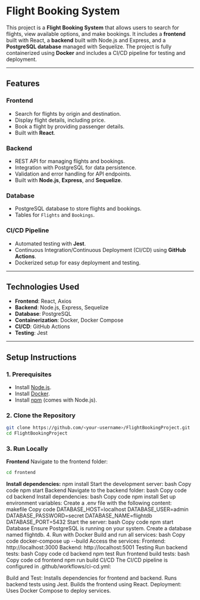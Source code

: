 # Flight Booking System

This project is a **Flight Booking System** that allows users to search for flights, view available options, and make bookings. It includes a **frontend** built with React, a **backend** built with Node.js and Express, and a **PostgreSQL database** managed with Sequelize. The project is fully containerized using **Docker** and includes a CI/CD pipeline for testing and deployment.

---

## **Features**
### **Frontend**
- Search for flights by origin and destination.
- Display flight details, including price.
- Book a flight by providing passenger details.
- Built with **React**.

### **Backend**
- REST API for managing flights and bookings.
- Integration with PostgreSQL for data persistence.
- Validation and error handling for API endpoints.
- Built with **Node.js**, **Express**, and **Sequelize**.

### **Database**
- PostgreSQL database to store flights and bookings.
- Tables for `Flights` and `Bookings`.

### **CI/CD Pipeline**
- Automated testing with **Jest**.
- Continuous Integration/Continuous Deployment (CI/CD) using **GitHub Actions**.
- Dockerized setup for easy deployment and testing.

---

## **Technologies Used**
- **Frontend**: React, Axios
- **Backend**: Node.js, Express, Sequelize
- **Database**: PostgreSQL
- **Containerization**: Docker, Docker Compose
- **CI/CD**: GitHub Actions
- **Testing**: Jest

---

## **Setup Instructions**

### **1. Prerequisites**
- Install [Node.js](https://nodejs.org/).
- Install [Docker](https://www.docker.com/).
- Install [npm](https://www.npmjs.com/) (comes with Node.js).

### **2. Clone the Repository**
```bash
git clone https://github.com/<your-username>/FlightBookingProject.git
cd FlightBookingProject
```
### **3. Run Locally**
**Frontend**
Navigate to the frontend folder:
```bash
cd frontend
```
**Install dependencies:**
npm install
Start the development server:
bash
Copy code
npm start
Backend
Navigate to the backend folder:
bash
Copy code
cd backend
Install dependencies:
bash
Copy code
npm install
Set up environment variables: Create a .env file with the following content:
makefile
Copy code
DATABASE_HOST=localhost
DATABASE_USER=admin
DATABASE_PASSWORD=secret
DATABASE_NAME=flightdb
DATABASE_PORT=5432
Start the server:
bash
Copy code
npm start
Database
Ensure PostgreSQL is running on your system.
Create a database named flightdb.
4. Run with Docker
Build and run all services:
bash
Copy code
docker-compose up --build
Access the services:
Frontend: http://localhost:3000
Backend: http://localhost:5001
Testing
Run backend tests:
bash
Copy code
cd backend
npm test
Run frontend build tests:
bash
Copy code
cd frontend
npm run build
CI/CD
The CI/CD pipeline is configured in .github/workflows/ci-cd.yml:

Build and Test:
Installs dependencies for frontend and backend.
Runs backend tests using Jest.
Builds the frontend using React.
Deployment:
Uses Docker Compose to deploy services.
